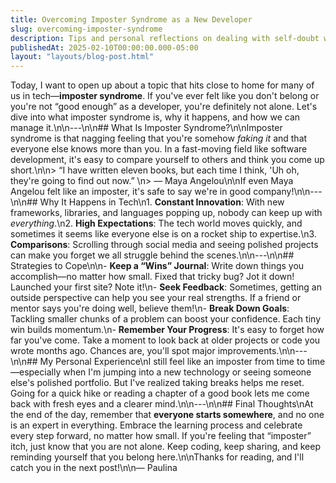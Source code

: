 ```yaml
---
title: Overcoming Imposter Syndrome as a New Developer
slug: overcoming-imposter-syndrome
description: Tips and personal reflections on dealing with self-doubt when learning to code.
publishedAt: 2025-02-10T00:00:00.000-05:00
layout: "layouts/blog-post.html"
---
```

Today, I want to open up about a topic that hits close to home for many of us in tech—**imposter syndrome**. If you've ever felt like you don't belong or you're not “good enough” as a developer, you're definitely not alone. Let's dive into what imposter syndrome is, why it happens, and how we can manage it.\n\n---\n\n## What Is Imposter Syndrome?\n\nImposter syndrome is that nagging feeling that you're somehow *faking it* and that everyone else knows more than you. In a fast-moving field like software development, it's easy to compare yourself to others and think you come up short.\n\n> “I have written eleven books, but each time I think, 'Uh oh, they're going to find out now.”  \n> — Maya Angelou\n\nIf even Maya Angelou felt like an imposter, it's safe to say we're in good company!\n\n---\n\n## Why It Happens in Tech\n1. **Constant Innovation**: With new frameworks, libraries, and languages popping up, nobody can keep up with *everything*.\n2. **High Expectations**: The tech world moves quickly, and sometimes it seems like everyone else is on a rocket ship to expertise.\n3. **Comparisons**: Scrolling through social media and seeing polished projects can make you forget we all struggle behind the scenes.\n\n---\n\n## Strategies to Cope\n\n- **Keep a “Wins” Journal**: Write down things you accomplish—no matter how small. Fixed that tricky bug? Jot it down! Launched your first site? Note it!\n- **Seek Feedback**: Sometimes, getting an outside perspective can help you see your real strengths. If a friend or mentor says you're doing well, believe them!\n- **Break Down Goals**: Tackling smaller chunks of a problem can boost your confidence. Each tiny win builds momentum.\n- **Remember Your Progress**: It's easy to forget how far you've come. Take a moment to look back at older projects or code you wrote months ago. Chances are, you'll spot major improvements.\n\n---\n\n## My Personal Experience\nI still feel like an imposter from time to time—especially when I'm jumping into a new technology or seeing someone else's polished portfolio. But I've realized taking breaks helps me reset. Going for a quick hike or reading a chapter of a good book lets me come back with fresh eyes and a clearer mind.\n\n---\n\n## Final Thoughts\nAt the end of the day, remember that **everyone starts somewhere**, and no one is an expert in everything. Embrace the learning process and celebrate every step forward, no matter how small. If you're feeling that “imposter” itch, just know that you are not alone. Keep coding, keep sharing, and keep reminding yourself that you belong here.\n\nThanks for reading, and I'll catch you in the next post!\n\n— Paulina

